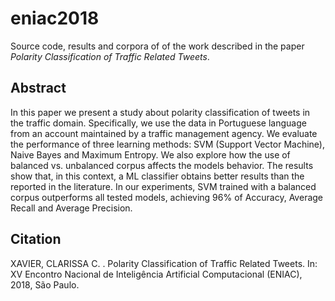 # eniac2018

 Source code, results and corpora of of the work described in the paper _Polarity Classification of Traffic Related Tweets_.

## Abstract
In this paper we present a study about polarity classification of tweets in the traffic domain. Specifically, we use the data in Portuguese language from an account maintained by a traffic management agency. We evaluate the performance of three learning methods: SVM (Support Vector Machine), Naive Bayes and Maximum Entropy. We also explore how the use of balanced vs. unbalanced corpus affects the models behavior. The results show that, in this context, a ML classifier obtains better results than the reported in the literature. In our experiments, SVM trained with a balanced corpus outperforms all tested models, achieving 96\% of Accuracy, Average Recall and Average Precision.

## Citation
XAVIER, CLARISSA C. . Polarity Classification of Traffic Related Tweets. In: XV Encontro Nacional de Inteligência Artificial Computacional (ENIAC), 2018, São Paulo. 
